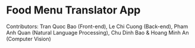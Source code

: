 # Food Menu Translator App
Contributors: Tran Quoc Bao (Front-end), Le Chi Cuong (Back-end), Pham Anh Quan (Natural Language Processing), Chu Dinh Bao & Hoang Minh An (Computer Vision)
